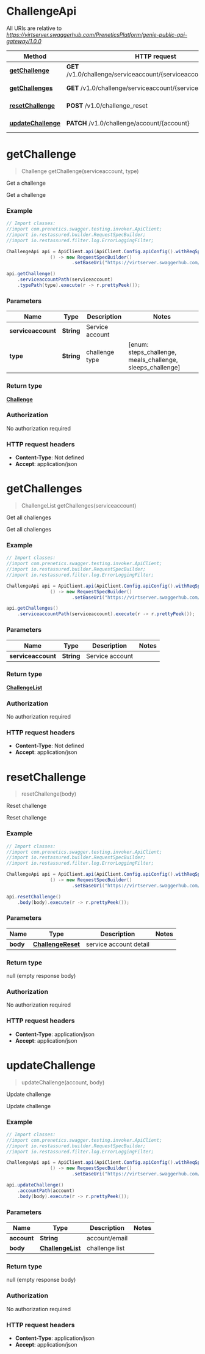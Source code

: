 # ChallengeApi

All URIs are relative to *https://virtserver.swaggerhub.com/PreneticsPlatform/genie-public-api-gateway/1.0.0*

Method | HTTP request | Description
------------- | ------------- | -------------
[**getChallenge**](ChallengeApi.md#getChallenge) | **GET** /v1.0/challenge/serviceaccount/{serviceaccount}/type/{type} | Get a challenge
[**getChallenges**](ChallengeApi.md#getChallenges) | **GET** /v1.0/challenge/serviceaccount/{serviceaccount} | Get all challenges
[**resetChallenge**](ChallengeApi.md#resetChallenge) | **POST** /v1.0/challenge_reset | Reset challenge
[**updateChallenge**](ChallengeApi.md#updateChallenge) | **PATCH** /v1.0/challenge/account/{account} | Update challenge


<a name="getChallenge"></a>
# **getChallenge**
> Challenge getChallenge(serviceaccount, type)

Get a challenge

Get a challenge

### Example
```java
// Import classes:
//import com.prenetics.swagger.testing.invoker.ApiClient;
//import io.restassured.builder.RequestSpecBuilder;
//import io.restassured.filter.log.ErrorLoggingFilter;

ChallengeApi api = ApiClient.api(ApiClient.Config.apiConfig().withReqSpecSupplier(
                () -> new RequestSpecBuilder()
                        .setBaseUri("https://virtserver.swaggerhub.com/PreneticsPlatform/genie-public-api-gateway/1.0.0"))).challenge();

api.getChallenge()
    .serviceaccountPath(serviceaccount)
    .typePath(type).execute(r -> r.prettyPeek());
```

### Parameters

Name | Type | Description  | Notes
------------- | ------------- | ------------- | -------------
 **serviceaccount** | **String**| Service account |
 **type** | **String**| challenge type | [enum: steps_challenge, meals_challenge, sleeps_challenge]

### Return type

[**Challenge**](Challenge.md)

### Authorization

No authorization required

### HTTP request headers

 - **Content-Type**: Not defined
 - **Accept**: application/json

<a name="getChallenges"></a>
# **getChallenges**
> ChallengeList getChallenges(serviceaccount)

Get all challenges

Get all challenges

### Example
```java
// Import classes:
//import com.prenetics.swagger.testing.invoker.ApiClient;
//import io.restassured.builder.RequestSpecBuilder;
//import io.restassured.filter.log.ErrorLoggingFilter;

ChallengeApi api = ApiClient.api(ApiClient.Config.apiConfig().withReqSpecSupplier(
                () -> new RequestSpecBuilder()
                        .setBaseUri("https://virtserver.swaggerhub.com/PreneticsPlatform/genie-public-api-gateway/1.0.0"))).challenge();

api.getChallenges()
    .serviceaccountPath(serviceaccount).execute(r -> r.prettyPeek());
```

### Parameters

Name | Type | Description  | Notes
------------- | ------------- | ------------- | -------------
 **serviceaccount** | **String**| Service account |

### Return type

[**ChallengeList**](ChallengeList.md)

### Authorization

No authorization required

### HTTP request headers

 - **Content-Type**: Not defined
 - **Accept**: application/json

<a name="resetChallenge"></a>
# **resetChallenge**
> resetChallenge(body)

Reset challenge

Reset challenge

### Example
```java
// Import classes:
//import com.prenetics.swagger.testing.invoker.ApiClient;
//import io.restassured.builder.RequestSpecBuilder;
//import io.restassured.filter.log.ErrorLoggingFilter;

ChallengeApi api = ApiClient.api(ApiClient.Config.apiConfig().withReqSpecSupplier(
                () -> new RequestSpecBuilder()
                        .setBaseUri("https://virtserver.swaggerhub.com/PreneticsPlatform/genie-public-api-gateway/1.0.0"))).challenge();

api.resetChallenge()
    .body(body).execute(r -> r.prettyPeek());
```

### Parameters

Name | Type | Description  | Notes
------------- | ------------- | ------------- | -------------
 **body** | [**ChallengeReset**](ChallengeReset.md)| service account detail |

### Return type

null (empty response body)

### Authorization

No authorization required

### HTTP request headers

 - **Content-Type**: application/json
 - **Accept**: application/json

<a name="updateChallenge"></a>
# **updateChallenge**
> updateChallenge(account, body)

Update challenge

Update challenge

### Example
```java
// Import classes:
//import com.prenetics.swagger.testing.invoker.ApiClient;
//import io.restassured.builder.RequestSpecBuilder;
//import io.restassured.filter.log.ErrorLoggingFilter;

ChallengeApi api = ApiClient.api(ApiClient.Config.apiConfig().withReqSpecSupplier(
                () -> new RequestSpecBuilder()
                        .setBaseUri("https://virtserver.swaggerhub.com/PreneticsPlatform/genie-public-api-gateway/1.0.0"))).challenge();

api.updateChallenge()
    .accountPath(account)
    .body(body).execute(r -> r.prettyPeek());
```

### Parameters

Name | Type | Description  | Notes
------------- | ------------- | ------------- | -------------
 **account** | **String**| account/email |
 **body** | [**ChallengeList**](ChallengeList.md)| challenge list |

### Return type

null (empty response body)

### Authorization

No authorization required

### HTTP request headers

 - **Content-Type**: application/json
 - **Accept**: application/json

